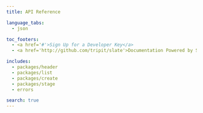 ```yaml
---
title: API Reference

language_tabs:
  - json

toc_footers:
  - <a href='#'>Sign Up for a Developer Key</a>
  - <a href='http://github.com/tripit/slate'>Documentation Powered by Slate</a>

includes:
  - packages/header
  - packages/list
  - packages/create
  - packages/stage
  - errors

search: true
---
```

